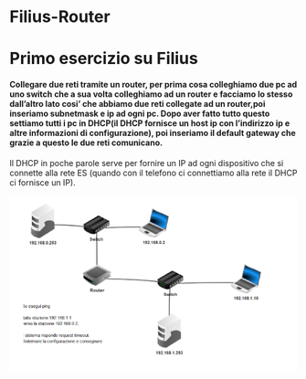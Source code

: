# Filius-Router
# Primo esercizio su Filius 
#### Collegare due reti tramite un router, per  prima cosa colleghiamo due pc ad uno switch che a sua volta colleghiamo ad un router e facciamo lo stesso dall’altro lato cosi’ che abbiamo due reti collegate ad un router,poi inseriamo subnetmask e ip ad ogni pc. Dopo aver fatto tutto questo settiamo tutti i pc in DHCP(il DHCP fornisce un host ip con l’indirizzo ip e altre informazioni di configurazione), poi inseriamo il default gateway che grazie a questo le due reti comunicano.
Il DHCP in poche parole serve per fornire un IP ad ogni dispositivo che si connette alla rete ES (quando con il telefono ci connettiamo alla rete il DHCP ci fornisce un IP).

![filius-router](./Img/filius-router.png)
